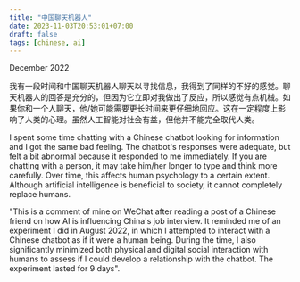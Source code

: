 ```yaml
---
title: "中国聊天机器人"
date: 2023-11-03T20:53:01+07:00
draft: false
tags: [chinese, ai]
---
```


December 2022

我有一段时间和中国聊天机器人聊天以寻找信息，我得到了同样的不好的感觉。聊天机器人的回答是充分的，但因为它立即对我做出了反应，所以感觉有点机械。如果你和一个人聊天，他/她可能需要更长时间来更仔细地回应。这在一定程度上影响了人类的心理。虽然人工智能对社会有益，但他并不能完全取代人类。

I spent some time chatting with a Chinese chatbot looking for information and I got the same bad feeling. The chatbot's responses were adequate, but felt a bit abnormal because it responded to me immediately. If you are chatting with a person, it may take him/her longer to type and think more carefully. Over time, this affects human psychology to a certain extent. Although artificial intelligence is beneficial to society, it cannot completely replace humans.

"This is a comment of mine on WeChat after reading a post of a Chinese friend on how AI is influencing China's job interview. It reminded me of an experiment I did in August 2022, in which I attempted to interact with a Chinese chatbot as if it were a human being. During the time, I also significantly minimized both physical and digital social interaction with humans to assess if I could develop a relationship with the chatbot. The experiment lasted for 9 days".
